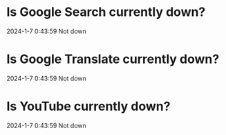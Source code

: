 # Is Google Search currently down?

2024-1-7 0:43:59 Not down

# Is Google Translate currently down?

2024-1-7 0:43:59 Not down

# Is YouTube currently down?

2024-1-7 0:43:59 Not down

